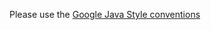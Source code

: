 Please use the [Google Java Style conventions](https://google.github.io/styleguide/javaguide.html#s4.1-braces)

